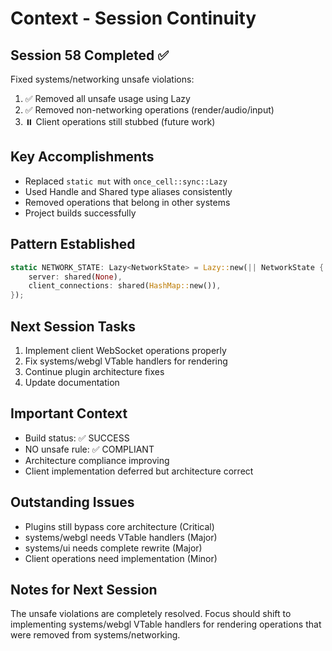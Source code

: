 # Context - Session Continuity

## Session 58 Completed ✅
Fixed systems/networking unsafe violations:
1. ✅ Removed all unsafe usage using Lazy<NetworkState>
2. ✅ Removed non-networking operations (render/audio/input)
3. ⏸️ Client operations still stubbed (future work)

## Key Accomplishments
- Replaced `static mut` with `once_cell::sync::Lazy`
- Used Handle<T> and Shared<T> type aliases consistently
- Removed operations that belong in other systems
- Project builds successfully

## Pattern Established
```rust
static NETWORK_STATE: Lazy<NetworkState> = Lazy::new(|| NetworkState {
    server: shared(None),
    client_connections: shared(HashMap::new()),
});
```

## Next Session Tasks
1. Implement client WebSocket operations properly
2. Fix systems/webgl VTable handlers for rendering
3. Continue plugin architecture fixes
4. Update documentation

## Important Context
- Build status: ✅ SUCCESS
- NO unsafe rule: ✅ COMPLIANT
- Architecture compliance improving
- Client implementation deferred but architecture correct

## Outstanding Issues
- Plugins still bypass core architecture (Critical)
- systems/webgl needs VTable handlers (Major)
- systems/ui needs complete rewrite (Major)
- Client operations need implementation (Minor)

## Notes for Next Session
The unsafe violations are completely resolved. Focus should shift to implementing systems/webgl VTable handlers for rendering operations that were removed from systems/networking.